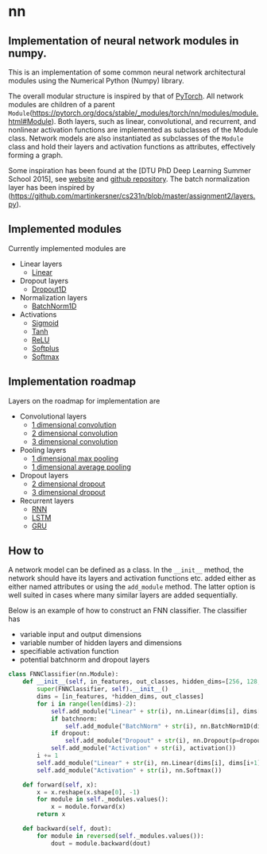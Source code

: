 # nn
## Implementation of neural network modules in numpy.
This is an implementation of some common neural network architectural modules using the Numerical Python (Numpy) library.

The overall modular structure is inspired by that of [PyTorch](https://pytorch.org/). All network modules are children of a parent `Module`(https://pytorch.org/docs/stable/_modules/torch/nn/modules/module.html#Module). Both layers, such as linear, convolutional, and recurrent, and nonlinear activation functions are implemented as subclasses of the Module class. Network models are also instantiated as subclasses of the `Module` class and hold their layers and activation functions as attributes, effectively forming a graph.

Some inspiration has been found at the [DTU PhD Deep Learning Summer School 2015], see [website](http://deeplearningdtu.github.io/Summerschool_2015/) and [github repository](https://github.com/DeepLearningDTU/Summerschool_2015/). The batch normalization layer has been inspired by (https://github.com/martinkersner/cs231n/blob/master/assignment2/layers.py).

## Implemented modules
Currently implemented modules are
- Linear layers
    - [Linear](https://pytorch.org/docs/stable/nn.html#linear)
- Dropout layers
    - [Dropout1D](https://pytorch.org/docs/stable/nn.html#dropout)
- Normalization layers
    - [BatchNorm1D](https://pytorch.org/docs/stable/nn.html#batchnorm1d)
- Activations
    - [Sigmoid](https://pytorch.org/docs/stable/nn.html#sigmoid)
    - [Tanh](https://pytorch.org/docs/stable/nn.html#tanh)
    - [ReLU](https://pytorch.org/docs/stable/nn.html#relu)
    - [Softplus](https://pytorch.org/docs/stable/nn.html#softplus)
    - [Softmax](https://pytorch.org/docs/stable/nn.html#softmax)

## Implementation roadmap
Layers on the roadmap for implementation are
- Convolutional layers
    - [1 dimensional convolution](https://pytorch.org/docs/stable/_modules/torch/nn/modules/conv.html#Conv1d)
    - [2 dimensional convolution](https://pytorch.org/docs/stable/_modules/torch/nn/modules/conv.html#Conv2d)
    - [3 dimensional convolution](https://pytorch.org/docs/stable/_modules/torch/nn/modules/conv.html#Conv3d)
- Pooling layers
    - [1 dimensional max pooling](https://pytorch.org/docs/stable/nn.html#maxpool1d)
    - [1 dimensional average pooling](https://pytorch.org/docs/stable/nn.html#avgpool1d)
- Dropout layers
    - [2 dimensional dropout](https://pytorch.org/docs/stable/_modules/torch/nn/modules/dropout.html#Dropout2d)
    - [3 dimensional dropout](https://pytorch.org/docs/stable/_modules/torch/nn/modules/dropout.html#Dropout3d)
- Recurrent layers
    - [RNN](https://pytorch.org/docs/stable/nn.html#rnn)
    - [LSTM](https://pytorch.org/docs/stable/nn.html#lstm)
    - [GRU](https://pytorch.org/docs/stable/nn.html#gru)

## How to
A network model can be defined as a class. In the `__init__` method, the network should have its layers and activation functions etc. added either as either named attributes or using the `add_module` method. The latter option is well suited in cases where many similar layers are added sequentially.

Below is an example of how to construct an FNN classifier. The classifier has
- variable input and output dimensions
- variable number of hidden layers and dimensions
- specifiable activation function
- potential batchnorm and dropout layers
```python
class FNNClassifier(nn.Module):
    def __init__(self, in_features, out_classes, hidden_dims=[256, 128, 64], activation=nn.ReLU, batchnorm=False, dropout=False):
        super(FNNClassifier, self).__init__()
        dims = [in_features, *hidden_dims, out_classes]
        for i in range(len(dims)-2):
            self.add_module("Linear" + str(i), nn.Linear(dims[i], dims[i+1]))
            if batchnorm:
                self.add_module("BatchNorm" + str(i), nn.BatchNorm1D(dims[i+1]))
            if dropout:
                self.add_module("Dropout" + str(i), nn.Dropout(p=dropout))
            self.add_module("Activation" + str(i), activation())
        i += 1
        self.add_module("Linear" + str(i), nn.Linear(dims[i], dims[i+1]))
        self.add_module("Activation" + str(i), nn.Softmax())

    def forward(self, x):
        x = x.reshape(x.shape[0], -1)
        for module in self._modules.values():
            x = module.forward(x)
        return x

    def backward(self, dout):
        for module in reversed(self._modules.values()):
            dout = module.backward(dout)
``` 

